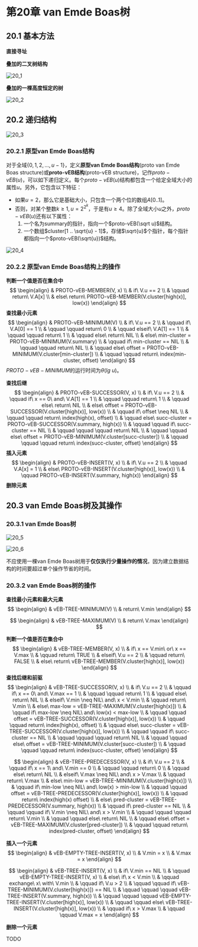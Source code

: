 # 第20章 van Emde Boas树



## 20.1 基本方法

**直接寻址**

**叠加的二叉树结构**

![20_1](res/20_1.png)

**叠加的一棵高度恒定的树**

![20_2](res/20_2.png)



## 20.2 递归结构

![20_3](res/20_3.png)

### 20.2.1 原型van Emde Boas结构

对于全域$\{0, 1, 2, ..., u - 1\}$，定义**原型van Emde Boas结构**(proto van Emde Boas structure)或**proto-vEB结构**(proto-vEB structure)，记作$proto-vEB(u)$，可以如下递归定义。每个$proto-vEB(u)$结构都包含一个给定全域大小的属性$u$。另外，它包含以下特征：

- 如果$u = 2$，那么它是基础大小，只包含一个两个位的数组$A[0..1]$。
- 否则，对某个整数$k \geqslant 1, u = 2^{2^k}$，于是有$u \geqslant 4$。除了全域大小$u$之外，$proto-vEB(u)$还有以下属性：
  1. 一个名为summary的指针，指向一个$proto-vEB(\sqrt u)$结构。
  2. 一个数组$cluster[1 .. \sqrt{u} - 1]$，存储$\sqrt{u}$个指针，每个指针都指向一个$proto-vEB(\sqrt{u})$结构。

![20_4](res/20_4.png)

### 20.2.2 原型van Emde Boas结构上的操作

**判断一个值是否在集合中**
$$
\begin{align}
& PROTO-vEB-MEMBER(V, x) \\
& if\ V.u == 2 \\
& \qquad return\ V.A[x] \\
& else\ return\ PROTO-vEB-MEMBER(V.cluster[high(x)], low(x))
\end{align}
$$
**查找最小元素**
$$
\begin{align}
& PROTO-vEB-MINIMUM(V) \\
& if\ V.u == 2 \\
& \qquad if\ V.A[0] == 1 \\
& \qquad \qquad return\ 0 \\
& \qquad elseif\ V.A[1] == 1 \\
& \qquad \qquad return\ 1 \\
& \qquad else\ return\ NIL \\
& else\ min-cluster = PROTO-vEB-MINIMUM(V.summary) \\
& \qquad if\ min-cluster == NIL \\
& \qquad \qquad return\ NIL \\
& \qquad else\ offset = PROTO-vEB-MINIMUM(V.cluster[min-cluster]) \\
& \qquad \qquad return\ index(min-cluster, offset)
\end{align}
$$
$PROTO-vEB-MINIMUM$的运行时间为$\theta(lg\ u)$。

**查找后继**
$$
\begin{align}
& PROTO-vEB-SUCCESSOR(V, x) \\
& if\ V.u == 2 \\
& \qquad if\ x == 0\ and\ V.A[1] == 1 \\
& \qquad \qquad return\ 1 \\
& \qquad else\ return\ NIL \\
& else\ offset = PROTO-vEB-SUCCESSOR(V.cluster[high(x)], low(x)) \\
& \qquad if\ offset \neq NIL \\
& \qquad \qquad return\ index(high(x), offset) \\
& \qquad else\ succ-cluster = PROTO-vEB-SUCCESSOR(V.summary, high(x)) \\
& \qquad \qquad if\ succ-cluster == NIL \\
& \qquad \qquad \qquad return\ NIL \\
& \qquad \qquad else\ offset = PROTO-vEB-MINIMUM(V.cluster[succ-cluster]) \\
& \qquad \qquad \qquad return\ index(succ-cluster, offset)
\end{align}
$$
**插入元素**
$$
\begin{align}
& PROTO-vEB-INSERT(V, x) \\
& if\ V.u == 2 \\
& \qquad V.A[x] = 1 \\
& else\ PROTO-vEB-INSERT(V.cluster[high(x)], low(x)) \\
& \qquad PROTO-vEB-INSERT(V.summary, high(x))
\end{align}
$$
**删除元素**



## 20.3 van Emde Boas树及其操作

### 20.3.1 van Emde Boas树

![20_5](res/20_5.png)

![20_6](res/20_6.png)

不应使用一棵van Emde Boas树用于**仅仅执行少量操作的情况**，因为建立数据结构的时间要超过单个操作节省的时间。

### 20.3.2 van Emde Boas树的操作

**查找最小元素和最大元素**
$$
\begin{align}
& vEB-TREE-MINIMUM(V) \\
& return\ V.min
\end{align}
$$

$$
\begin{align}
& vEB-TREE-MAXIMUM(V) \\
& return\ V.max
\end{align}
$$

**判断一个值是否在集合中**
$$
\begin{align}
& vEB-TREE-MEMBER(V, x) \\
& if\ x == V.min\ or\ x == V.max \\
& \qquad return\ TRUE \\
& elseif\ V.u == 2 \\
& \qquad return\ FALSE \\
& else\ return\ vEB-TREE-MEMBER(V.cluster[high(x)], low(x))
\end{align}
$$
**查找后继和前驱**
$$
\begin{align}
& vEB-TREE-SUCCESSOR(V, x) \\
& if\ V.u == 2 \\
& \qquad if\ x == 0\ and\ V.max == 1 \\
& \qquad \qquad return\ 1 \\
& \qquad else\ return\ NIL \\
& elseif\ V.min \neq NIL\ and\ x < V.min \\
& \qquad return\ V.min \\
& else\ max-low = vEB-TREE-MAXIMUM(V.cluster[high(x)]) \\
& \qquad if\ max-low \neq NIL\ and\ low(x) < max-low \\
& \qquad \qquad offset = vEB-TREE-SUCCESSOR(V.cluster[high(x)], low(x)) \\
& \qquad \qquad return\ index(high(x), offset) \\
& \qquad else\ succ-cluster = vEB-TREE-SUCCESSOR(V.cluster[high(x)], low(x)) \\
& \qquad \qquad if\ succ-cluster == NIL \\
& \qquad \qquad \qquad return\ NIL \\
& \qquad \qquad else\ offset = vEB-TREE-MINIMUM(V.cluster[succ-cluster]) \\
& \qquad \qquad \qquad return\ index(succ-cluster, offset)
\end{align}
$$

$$
\begin{align}
& vEB-TREE-PREDECESSOR(V, x) \\
& if\ V.u == 2 \\
& \qquad if\ x == 1\ and\ V.min == 0 \\
& \qquad \qquad return\ 0 \\
& \qquad else\ return\ NIL \\
& elseif\ V.max \neq NIL\ and\ x > V.max \\
& \qquad return\ V.max \\
& else\ min-low = vEB-TREE-MINIMUM(V.cluster[high(x)]) \\
& \qquad if\ min-low \neq NIL\ and\ low(x) > min-low \\
& \qquad \qquad offset = vEB-TREE-PREDECESSOR(V.cluster[high(x)], low(x)) \\
& \qquad return\ index(high(x) offset) \\
& else\ pred-cluster = vEB-TREE-PREDECESSOR(V.summary, high(x)) \\
& \qquad if\ pred-cluster == NIL \\
& \qquad \qquad if\ V.min \neq NIL\ and\ x > V.min \\
& \qquad \qquad \qquad return\ V.min \\
& \qquad \qquad else\ return\ NIL \\
& \qquad else\ offset = vEB-TREE-MAXIMUM(V.cluster[pred-cluster]) \\
& \qquad \qquad return\ index(pred-cluster, offset) 
\end{align}
$$

**插入一个元素**
$$
\begin{align}
& vEB-EMPTY-TREE-INSERT(V, x) \\
& V.min = x \\
& V.max = x
\end{align}
$$

$$
\begin{align}
& vEB-TREE-INSERT(V, x) \\
& if\ V.min == NIL \\
& \qquad vEB-EMPTY-TREE-INSERT(V, x) \\
& else\ if\ x < V.min \\
& \qquad exchange\ x\ with\ V.min \\
& \qquad if\ V.u > 2 \\
& \qquad \qquad if\ vEB-TREE-MINIMUM(V.cluster[high(x)]) == NIL \\
& \qquad \qquad \qquad vEB-TREE-INSERT(V.summary, high(x)) \\
& \qquad \qquad \qquad vEB-EMPTY-TREE-INSERT(V.cluster[high(x)], low(x)) \\
& \qquad \qquad else\ vEB-TREE-INSERT(V.cluster[high(x)], low(x)) \\
& \qquad if\ x > V.max \\
& \qquad \qquad V.max = x
\end{align}
$$

**删除一个元素**

TODO
